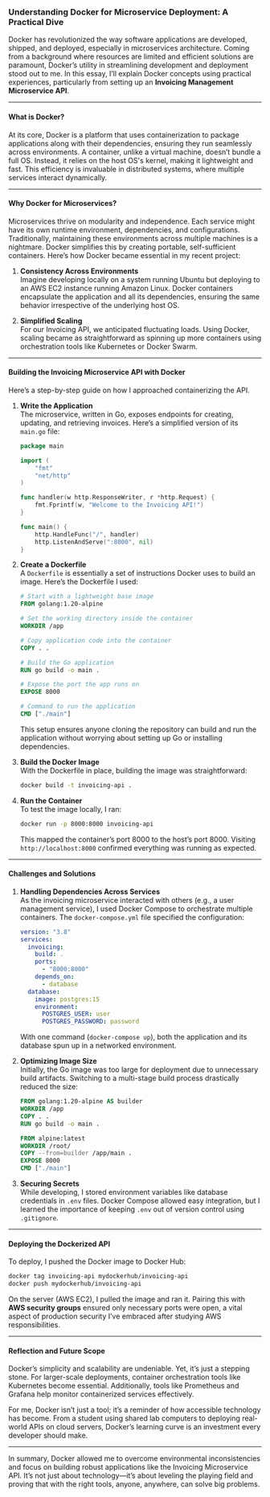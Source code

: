 ### Understanding Docker for Microservice Deployment: A Practical Dive

Docker has revolutionized the way software applications are developed, shipped, and deployed, especially in microservices architecture. Coming from a background where resources are limited and efficient solutions are paramount, Docker’s utility in streamlining development and deployment stood out to me. In this essay, I’ll explain Docker concepts using practical experiences, particularly from setting up an **Invoicing Management Microservice API**.

---

#### **What is Docker?**

At its core, Docker is a platform that uses containerization to package applications along with their dependencies, ensuring they run seamlessly across environments. A container, unlike a virtual machine, doesn’t bundle a full OS. Instead, it relies on the host OS's kernel, making it lightweight and fast. This efficiency is invaluable in distributed systems, where multiple services interact dynamically.

---

#### **Why Docker for Microservices?**

Microservices thrive on modularity and independence. Each service might have its own runtime environment, dependencies, and configurations. Traditionally, maintaining these environments across multiple machines is a nightmare. Docker simplifies this by creating portable, self-sufficient containers. Here’s how Docker became essential in my recent project:

1. **Consistency Across Environments**  
   Imagine developing locally on a system running Ubuntu but deploying to an AWS EC2 instance running Amazon Linux. Docker containers encapsulate the application and all its dependencies, ensuring the same behavior irrespective of the underlying host OS.

2. **Simplified Scaling**  
   For our Invoicing API, we anticipated fluctuating loads. Using Docker, scaling became as straightforward as spinning up more containers using orchestration tools like Kubernetes or Docker Swarm.

---

#### **Building the Invoicing Microservice API with Docker**

Here’s a step-by-step guide on how I approached containerizing the API.

1. **Write the Application**  
   The microservice, written in Go, exposes endpoints for creating, updating, and retrieving invoices. Here’s a simplified version of its `main.go` file:

   ```go
   package main

   import (
       "fmt"
       "net/http"
   )

   func handler(w http.ResponseWriter, r *http.Request) {
       fmt.Fprintf(w, "Welcome to the Invoicing API!")
   }

   func main() {
       http.HandleFunc("/", handler)
       http.ListenAndServe(":8000", nil)
   }
   ```

2. **Create a Dockerfile**  
   A `Dockerfile` is essentially a set of instructions Docker uses to build an image. Here’s the Dockerfile I used:

   ```dockerfile
   # Start with a lightweight base image
   FROM golang:1.20-alpine

   # Set the working directory inside the container
   WORKDIR /app

   # Copy application code into the container
   COPY . .

   # Build the Go application
   RUN go build -o main .

   # Expose the port the app runs on
   EXPOSE 8000

   # Command to run the application
   CMD ["./main"]
   ```

   This setup ensures anyone cloning the repository can build and run the application without worrying about setting up Go or installing dependencies.

3. **Build the Docker Image**  
   With the Dockerfile in place, building the image was straightforward:

   ```bash
   docker build -t invoicing-api .
   ```

4. **Run the Container**  
   To test the image locally, I ran:

   ```bash
   docker run -p 8000:8000 invoicing-api
   ```

   This mapped the container’s port 8000 to the host’s port 8000. Visiting `http://localhost:8000` confirmed everything was running as expected.

---

#### **Challenges and Solutions**

1. **Handling Dependencies Across Services**  
   As the invoicing microservice interacted with others (e.g., a user management service), I used Docker Compose to orchestrate multiple containers. The `docker-compose.yml` file specified the configuration:

   ```yaml
   version: "3.8"
   services:
     invoicing:
       build: .
       ports:
         - "8000:8000"
       depends_on:
         - database
     database:
       image: postgres:15
       environment:
         POSTGRES_USER: user
         POSTGRES_PASSWORD: password
   ```

   With one command (`docker-compose up`), both the application and its database spun up in a networked environment.

2. **Optimizing Image Size**  
   Initially, the Go image was too large for deployment due to unnecessary build artifacts. Switching to a multi-stage build process drastically reduced the size:

   ```dockerfile
   FROM golang:1.20-alpine AS builder
   WORKDIR /app
   COPY . .
   RUN go build -o main .

   FROM alpine:latest
   WORKDIR /root/
   COPY --from=builder /app/main .
   EXPOSE 8000
   CMD ["./main"]
   ```

3. **Securing Secrets**  
   While developing, I stored environment variables like database credentials in `.env` files. Docker Compose allowed easy integration, but I learned the importance of keeping `.env` out of version control using `.gitignore`.

---

#### **Deploying the Dockerized API**

To deploy, I pushed the Docker image to Docker Hub:

```bash
docker tag invoicing-api mydockerhub/invoicing-api
docker push mydockerhub/invoicing-api
```

On the server (AWS EC2), I pulled the image and ran it. Pairing this with **AWS security groups** ensured only necessary ports were open, a vital aspect of production security I’ve embraced after studying AWS responsibilities.

---

#### **Reflection and Future Scope**

Docker’s simplicity and scalability are undeniable. Yet, it’s just a stepping stone. For larger-scale deployments, container orchestration tools like Kubernetes become essential. Additionally, tools like Prometheus and Grafana help monitor containerized services effectively.

For me, Docker isn’t just a tool; it’s a reminder of how accessible technology has become. From a student using shared lab computers to deploying real-world APIs on cloud servers, Docker’s learning curve is an investment every developer should make.

---

In summary, Docker allowed me to overcome environmental inconsistencies and focus on building robust applications like the Invoicing Microservice API. It’s not just about technology—it’s about leveling the playing field and proving that with the right tools, anyone, anywhere, can solve big problems.
